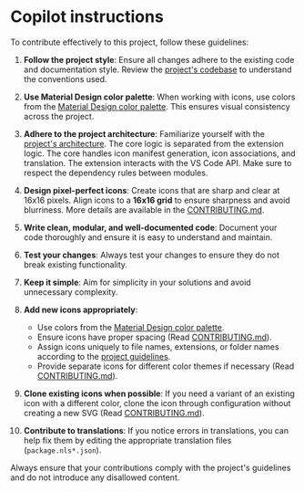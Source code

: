 # Copilot instructions

To contribute effectively to this project, follow these guidelines:

1. **Follow the project style**: Ensure all changes adhere to the existing code and documentation style. Review the [project's codebase](/) to understand the conventions used.
2. **Use Material Design color palette**: When working with icons, use colors from the [Material Design color palette](/material-colors.yml). This ensures visual consistency across the project.
3. **Adhere to the project architecture**: Familiarize yourself with the [project's architecture](/src/architecture.md). The core logic is separated from the extension logic. The core handles icon manifest generation, icon associations, and translation. The extension interacts with the VS Code API. Make sure to respect the dependency rules between modules.
4. **Design pixel-perfect icons**: Create icons that are sharp and clear at 16x16 pixels. Align icons to a **16x16 grid** to ensure sharpness and avoid blurriness. More details are available in the [CONTRIBUTING.md](/CONTRIBUTING.md#pixel-perfect-icons).
5. **Write clean, modular, and well-documented code**: Document your code thoroughly and ensure it is easy to understand and maintain.
6. **Test your changes**: Always test your changes to ensure they do not break existing functionality.
7. **Keep it simple**: Aim for simplicity in your solutions and avoid unnecessary complexity.
8. **Add new icons appropriately**:

    - Use colors from the [Material Design color palette](https://material.io/design/color/the-color-system.html).
    - Ensure icons have proper spacing (Read [CONTRIBUTING.md](/CONTRIBUTING.md#icon-spacing)).
    - Assign icons uniquely to file names, extensions, or folder names according to the [project guidelines](/CONTRIBUTING.md).
    - Provide separate icons for different color themes if necessary (Read [CONTRIBUTING.md](/CONTRIBUTING.md#icons-for-color-themes)).

9. **Clone existing icons when possible**: If you need a variant of an existing icon with a different color, clone the icon through configuration without creating a new SVG (Read [CONTRIBUTING.md](/CONTRIBUTING.md#icon-cloning)).
10. **Contribute to translations**: If you notice errors in translations, you can help fix them by editing the appropriate translation files (`package.nls*.json`).

Always ensure that your contributions comply with the project's guidelines and do not introduce any disallowed content.
